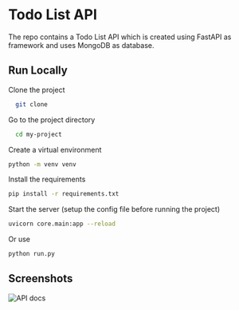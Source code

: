 # Todo List API

The repo contains a Todo List API which is created using FastAPI as framework and uses MongoDB as database.

## Run Locally

Clone the project

```bash
  git clone
```

Go to the project directory

```bash
  cd my-project
```

Create a virtual environment

```bash
python -m venv venv
```

Install the requirements

```bash
pip install -r requirements.txt
```

Start the server (setup the config file before running the project)

```bash
uvicorn core.main:app --reload
```

Or use

```bash
python run.py
```

## Screenshots

![API docs](/relative/path/to/img.jpg?raw=true "API Docs")
